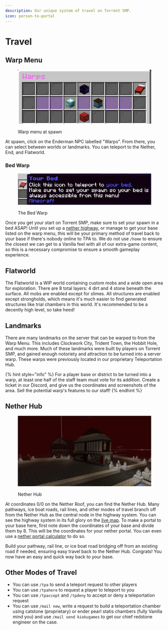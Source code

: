 ```yaml
---
description: Our unique system of travel on Torrent SMP.
icon: person-to-portal
---
```


# Travel

## Warp Menu

<figure><img src="../.gitbook/assets/Screenshot 2025-02-21 171606.png" alt=""><figcaption><p>Warp menu at spawn</p></figcaption></figure>

At spawn, click on the Enderman NPC labelled "Warps". From there, you can select between worlds or landmarks. You can teleport to the Nether, End, and Flatworld.

### Bed Warp

<figure><img src="../.gitbook/assets/image.png" alt=""><figcaption><p>The Bed Warp</p></figcaption></figure>

Once you get your start on Torrent SMP, make sure to set your spawn in a bed ASAP! Until you set up a [nether highway](travel.md#nether-hub), or manage to get your base listed on the warp menu, this will be your primary method of travel back to your base if there's nobody online to TPA to. We do not use `/home` to ensure the closest we can get to a Vanilla feel with all of our extra-game content, so this is a necessary compromise to ensure a smooth gameplay experience.

## Flatworld

The Flatworld is a WIP world containing custom mobs and a wide open area for exploration. There are 8 total layers: 4 dirt and 4 stone beneath the surface. All mobs are enabled except for slimes. All structures are enabled except strongholds, which means it's much easier to find generated structures like trial chambers in this world. It's recommended to be a decently high level, so take heed!

## Landmarks

There are many landmarks on the server that can be warped to from the Warp Menu. This includes Clockwork City, Trident Town, the Hobbit Hole, and much more. Much of these landmarks were built by players on Torrent SMP, and gained enough notoriety and attraction to be turned into a server warp. These warps were previously located in our proprietary Teleportation Hub.

{% hint style="info" %}
For a player base or district to be turned into a warp, at least one half of the staff team must vote for its addition. Create a ticket in our Discord, and give us the coordinates and screenshots of the area. Sell the potential warp's features to our staff!
{% endhint %}

## Nether Hub

<figure><img src="../.gitbook/assets/2025-02-21_20.51.40.png" alt=""><figcaption><p>Nether Hub</p></figcaption></figure>

At coordinates 0/0 on the Nether Roof, you can find the Nether Hub. Many pathways, ice boat roads, rail lines, and other modes of travel branch off from the Nether Hub as the central node in the highway system. You can see the highway system in its full glory on the [live map](https://map.torrentsmp.com/#quantum_nether_roof:128:0:-96:1500:0:0:0:1:flat). To make a portal to your base here, first note down the coordinates of your base and divide them by 8. This will be the coordinates for your nether portal. You can even use a [nether portal calculator](https://maximumfx.nl/portal/en/) to do so.

Build your pathway, rail line, or ice boat road bridging off from an existing road if needed, ensuring easy travel back to the Nether Hub. Congrats! You now have an easy and quick way back to your base.

## Other Modes of Travel

* You can use `/tpa` to send a teleport request to other players
* You can use `/tpahere` to request a player to teleport to you
* You can use `/tpaccept` and `/tpdeny` to accept or deny a teleportation request
* You can use `/mail new`, write a request to build a teleportation chamber using catstone (proprietary) or ender pearl statis chambers (fully Vanilla mind you) and use `/mail send kiokugames` to get our chief redstone engineer on the case.
